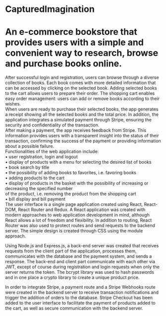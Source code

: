 # CapturedImagination
# An e-commerce bookstore that provides users with a simple and convenient way to research, browse and purchase books online.  
  
After successful login and registration, users can browse through a diverse collection of books. Each book comes with more detailed information that can be accessed by clicking on the selected book. Adding selected books to the cart allows users to prepare their order. The shopping cart enables easy order management: users can add or remove books according to their wishes.  
When users are ready to purchase their selected books, the app generates a receipt showing all the selected books and the total price. In addition, the application integrates a simulated payment through Stripe, ensuring the security and confidentiality of the transaction.  
After making a payment, the app receives feedback from Stripe. This information provides users with a transparent insight into the status of their transaction, confirming the success of the payment or providing information about a possible failure.   
Functionalities of the web application include:  
• user registration, login and logout  
• display of products with a menu for selecting the desired list of books  
• book search by title  
• the possibility of adding books to favorites, i.e. favoring books  
• adding products to the cart  
• display of products in the basket with the possibility of increasing or decreasing the specified number  
of the product, i.e. removing the product from the shopping cart  
• bill display and bill payment  
The user interface is a single page application created using React, React-DOM, React Router and Redux. A React application was created with modern approaches to web application development in mind, although React allows a lot of freedom and flexibility. In addition to routing, React Router was also used to protect routes and send requests to the backend server. The simple design is created through CSS using the module approach.  
  
Using Node.js and Express.js, a back-end server was created that receives requests from the client part of the application, processes them, communicates with the database and the payment system, and sends a response. The back-end and client part communicate with each other via JWT, except of course during registration and login requests when only the server returns the token. The bcrypt library was used to hash passwords and in one place a crypto library to create a unique product price.  
  
In order to integrate Stripe, a payment route and a Stripe Webhooks route were created in the backend server to receive transaction notifications and trigger the addition of orders to the database. Stripe Checkout has been added to the user interface to facilitate the payment of products added to the cart, as well as secure communication with the backend server.  


